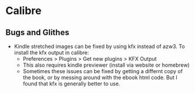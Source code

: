 # Calibre

## Bugs and Glithes
- Kindle stretched images can be fixed by using kfx instead of azw3. To install the kfx output in calibre:
    - Preferences > Plugins > Get new plugins > KFX Output
    - This also requires kindle previewer (install via website or homebrew)
    - Sometimes these issues can be fixed by getting a differnt copy of the book, or by messing around with the ebook html code. But I found that kfx is generally better to use.
